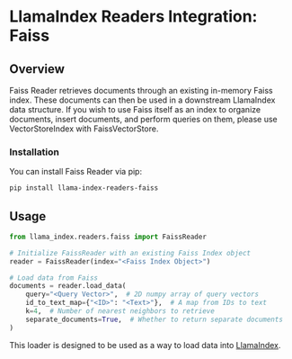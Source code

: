 # LlamaIndex Readers Integration: Faiss

## Overview

Faiss Reader retrieves documents through an existing in-memory Faiss index. These documents can then be used in a downstream LlamaIndex data structure. If you wish to use Faiss itself as an index to organize documents, insert documents, and perform queries on them, please use VectorStoreIndex with FaissVectorStore.

### Installation

You can install Faiss Reader via pip:

```bash
pip install llama-index-readers-faiss
```

## Usage

```python
from llama_index.readers.faiss import FaissReader

# Initialize FaissReader with an existing Faiss Index object
reader = FaissReader(index="<Faiss Index Object>")

# Load data from Faiss
documents = reader.load_data(
    query="<Query Vector>",  # 2D numpy array of query vectors
    id_to_text_map={"<ID>": "<Text>"},  # A map from IDs to text
    k=4,  # Number of nearest neighbors to retrieve
    separate_documents=True,  # Whether to return separate documents
)
```

This loader is designed to be used as a way to load data into
[LlamaIndex](https://github.com/run-llama/llama_index/tree/main/llama_index).
